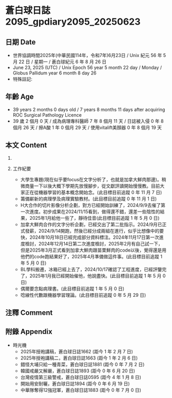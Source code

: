 [_metadata_:encoding]: - "utf-8"
[_metadata_:language]: - "zh-Hant-TW"
[_metadata_:fileformat]: - "markdown"
[_metadata_:MIME_type]: - "text/plain"
[_metadata_:markdown_version]: - "commonmark version 0.30"
[_metadata_:markdown_spec]: - "https://spec.commonmark.org/0.30/"

# 蒼白球日誌2095_gpdiary2095_20250623 #

## 日期 Date ##

* 世界協調時間2025年(中華民國114年，令和7年)6月23日 / Unix 紀元 56 年 5 月 22 日 / 星期一 / 蒼白球紀元 6 年 8 月 26 日
* June 23, 2025 (UTC) / Unix Epoch 56 year 5 month 22 day / Monday / Globus Pallidum year 6 month 8 day 26
* 特殊註記:

## 年齡 Age ##

* 39 years 2 months 0 days old / 7 years 8 months 11 days after acquiring ROC Surgical Pathology Licence
* 39 歲 2 個月 0 天 / 成為病理專科醫師 7 年 8 個月 11 天 / 日誌被入侵 0 年 8 個月 26 天 / 擦A酸 1 年 0 個月 29 天 / 使用vitalift美顏器 0 年 8 個月 19 天

## 本文 Content ##

1. 

2. 工作紀要

    - 大學生專題(現在似乎要focus在文字分析了，也就是加拿大鮮肉那邊)。稍微商量一下以後大概下學期先放慢腳步，從文獻評讀開始慢慢教。目前大家正在從機器學習的基本概念開始念。(此目標目前追蹤 0 年 11 月 7 日)
    - 籌備嶄新的病理學及病理實驗教材。(此目標目前追蹤 0 年 11 月 1 日)
    - H大合作的切片影像分析企劃，對方已經開始訓練了，2024/9/9去催了第一次進度。初步成果在2024/11/15看到，做得還不錯，還差一些陰性的結果，2025年1月給他一些了，靜待佳音(此目標目前追蹤 1 年 5 月 0 日)
    - 加拿大鮮肉合作的文字分析企劃，已經交出了第二批指示。2024/9月已正式發薪，2024/9/14開跑，然後已經分成兩組在進行，似乎比想像中的要快，2024年10月18日已經完成部分資料標注。2024年11月17日第一次進度檢討，2024年12月14日第二次進度檢討，2025年2月有自己試一下，但是2025年3月正式看到加拿大鮮肉跟苗栗鮮肉的code以後，覺得還是用他們的code跑結果好了，2025年4月準備做這件事。(此目標目前追蹤 1 年 5 月 0 日)
    - BL學科搬遷，冰箱已經上去了，2024/10/17確認了工程進度，已經評鑒完了，2025年1月我已經開始催他，他說盡快。(此目標目前追蹤 1 年 5 月 0 日)
    - 偶爾要念點病理書。(此目標目前追蹤 1 年 5 月 0 日)
    - 唸線性代數跟機器學習理論。(此目標目前追蹤 0 年 5 月 29 日)

## 注釋 Comment ##


## 附錄 Appendix ##

* 時光機
    - 2025年授袍講稿，蒼白球日誌1662 (距今 1 年 2 月 7 日)
    - 2025年授袍講稿二，蒼白球日誌1663 (距今 1 年 2 月 6 日)
    - 錯怪大埔只給一種青菜，蒼白球日誌1881 (距今 0 年 7 月 2 日)
    - 韓國戒嚴又解嚴，蒼白球日誌1893 (距今 0 年 6 月 20 日)
    - 台灣疫情第三級警戒，蒼白球日誌0595 (距今 4 年 1 月 8 日)
    - 開始用安耐曬，蒼白球日誌1894 (距今 0 年 6 月 19 日)
    - 中華隊奪得12強冠軍，蒼白球日誌1883 (距今 0 年 7 月 0 日)

